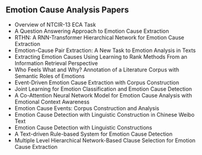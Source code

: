 <h2> Emotion Cause Analysis Papers </h2>

<ul>

                             

 <li><a target="_blank" href="https://github.com/manjunath5496/Emotion-Cause-Analysis-Papers/blob/master/e(1).pdf" style="text-decoration:none;">Overview of NTCIR-13 ECA Task</a></li>

 <li><a target="_blank" href="https://github.com/manjunath5496/Emotion-Cause-Analysis-Papers/blob/master/e(2).pdf" style="text-decoration:none;">A Question Answering Approach to Emotion Cause Extraction</a></li>

<li><a target="_blank" href="https://github.com/manjunath5496/Emotion-Cause-Analysis-Papers/blob/master/e(3).pdf" style="text-decoration:none;">RTHN: A RNN-Transformer Hierarchical Network for Emotion Cause Extraction</a></li>
 <li><a target="_blank" href="https://github.com/manjunath5496/Emotion-Cause-Analysis-Papers/blob/master/e(4).pdf" style="text-decoration:none;">Emotion-Cause Pair Extraction:
A New Task to Emotion Analysis in Texts</a></li>                              
<li><a target="_blank" href="https://github.com/manjunath5496/Emotion-Cause-Analysis-Papers/blob/master/e(5).pdf" style="text-decoration:none;">Extracting Emotion Causes Using Learning to Rank Methods From an Information Retrieval Perspective</a></li>
<li><a target="_blank" href="https://github.com/manjunath5496/Emotion-Cause-Analysis-Papers/blob/master/e(6).pdf" style="text-decoration:none;">Who Feels What and Why?
Annotation of a Literature Corpus with Semantic Roles of Emotions</a></li>
 <li><a target="_blank" href="https://github.com/manjunath5496/Emotion-Cause-Analysis-Papers/blob/master/e(7).pdf" style="text-decoration:none;">Event-Driven Emotion Cause Extraction with Corpus Construction</a></li>

 <li><a target="_blank" href="https://github.com/manjunath5496/Emotion-Cause-Analysis-Papers/blob/master/e(8).pdf" style="text-decoration:none;"> Joint Learning for Emotion Classification and Emotion Cause Detection</a></li>
   <li><a target="_blank" href="https://github.com/manjunath5496/Emotion-Cause-Analysis-Papers/blob/master/e(9).pdf" style="text-decoration:none;"> A Co-Attention Neural Network Model for Emotion Cause Analysis with Emotional Context Awareness</a></li>
  
   
 <li><a target="_blank" href="https://github.com/manjunath5496/Emotion-Cause-Analysis-Papers/blob/master/e(10).pdf" style="text-decoration:none;">Emotion Cause Events: Corpus Construction and Analysis</a></li>                              
<li><a target="_blank" href="https://github.com/manjunath5496/Emotion-Cause-Analysis-Papers/blob/master/e(11).pdf" style="text-decoration:none;">Emotion Cause Detection with Linguistic Construction in Chinese Weibo Text</a></li>
<li><a target="_blank" href="https://github.com/manjunath5496/Emotion-Cause-Analysis-Papers/blob/master/e(12).pdf" style="text-decoration:none;">Emotion Cause Detection with Linguistic Constructions</a></li>
<li><a target="_blank" href="https://github.com/manjunath5496/Emotion-Cause-Analysis-Papers/blob/master/e(13).pdf" style="text-decoration:none;">A Text-driven Rule-based System for Emotion Cause Detection</a></li>

<li><a target="_blank" href="https://github.com/manjunath5496/Emotion-Cause-Analysis-Papers/blob/master/e(14).pdf" style="text-decoration:none;">Multiple Level Hierarchical Network-Based Clause Selection for Emotion Cause Extraction</a></li>
</ul>
